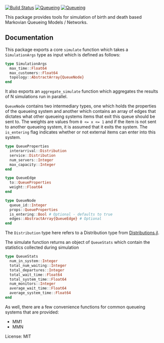 [![Build Status](https://travis-ci.org/rawls238/Queueing.jl.svg?branch=master)](https://travis-ci.org/rawls238/Queueing.jl)
[![Queueing](http://pkg.julialang.org/badges/Queueing_0.4.svg)](http://pkg.julialang.org/?pkg=Queueing&ver=0.4)
[![Queueing](http://pkg.julialang.org/badges/Queueing_0.5.svg)](http://pkg.julialang.org/?pkg=Queueing&ver=0.5)

This package provides tools for simulation of birth and death based Markovian Queueing Models / Networks.

## Documentation

This package exports a core ```simulate``` function which takes a ```SimulationArgs``` type as input which is defined as follows:

```julia
type SimulationArgs
  max_time::Float64
  max_customers::Float64
  topology::AbstractArray{QueueNode}
end
```
It also exports an ```aggregate_simulate``` function which aggregates the results of N simulations run in parallel.


```QueueNode``` contains two intermediary types, one which holds the properties of the queueing system
and another which contains an array of edges that dictates what other queueing systems items that exit this queue should be sent to. The weights are values from ```0 <= x <= 1``` and if the item is not sent to another queueing system, it is assumed that it exits the system. The ```is_entering``` flag indicates whether or not external items can enter into this system.

```julia
type QueueProperties
  interarrival::Distribution
  service::Distribution
  num_servers::Integer
  max_capacity::Integer
end

type QueueEdge
  to::QueueProperties
  weight::Float64
end

type QueueNode
  queue_id::Integer
  props::QueueProperties
  is_entering::Bool # Optional - defaults to true
  edges::AbstractArray{QueueEdge} # Optional
end
```

The ```Distribution``` type here refers to a Distribution type from [Distributions.jl](https://github.com/JuliaStats/Distributions.jl).

The simulate function returns an object of ```QueueStats``` which contain the statistics collected during simulation

```julia
type QueueStats
  num_in_system::Integer
  total_num_waiting::Integer
  total_departures::Integer
  total_wait_time::Float64
  total_system_time::Float64
  num_monitors::Integer
  average_wait_time::Float64
  average_system_time::Float64
end
```

As well, there are a few convenience functions for common queueing systems that are provided:

* MM1
* MMN

License: MIT
